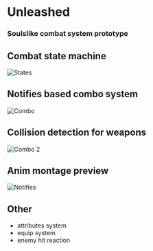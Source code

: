 # Unleashed

<h3>Soulslike combat system prototype</h3>

<h2>Combat state machine</h2>

![States](https://github.com/apokrif6/apokrif6.github.io/blob/main/assets/github/unleashed_states.gif)

<h2>Notifies based combo system</h2>

![Combo](https://github.com/apokrif6/apokrif6.github.io/blob/main/assets/github/unleashed_combo.gif)

<h2>Collision detection for weapons</h2>

![Combo 2](https://github.com/apokrif6/apokrif6.github.io/blob/main/assets/github/unleashed_combo_2.gif)

<h2>Anim montage preview</h2>

![Notifies](https://github.com/apokrif6/apokrif6.github.io/blob/main/assets/github/unleashed_notifies.gif)

<h2>Other</h2>

- attributes system
- equip system
- enemy hit reaction
